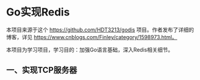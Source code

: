 # Go实现Redis

本项目来源于这个 https://github.com/HDT3213/godis 项目。作者发布了详细的博客，详见 https://www.cnblogs.com/Finley/category/1598973.html。

本项目为学习项目，学习目的：加强Go语言基础，深入Redis相关细节。

## 一、实现TCP服务器